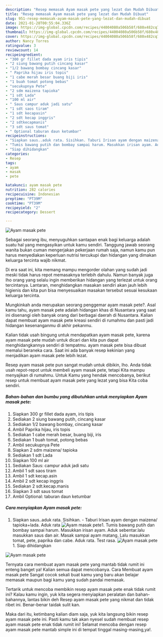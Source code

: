 ```yaml
---
description: "Resep memasak Ayam masak pete yang lezat dan Mudah Dibuat"
title: "Resep memasak Ayam masak pete yang lezat dan Mudah Dibuat"
slug: 951-resep-memasak-ayam-masak-pete-yang-lezat-dan-mudah-dibuat
date: 2021-01-28T00:55:04.336Z
image: https://img-global.cpcdn.com/recipes/44004080a506b58f/680x482cq70/ayam-masak-pete-foto-resep-utama.jpg
thumbnail: https://img-global.cpcdn.com/recipes/44004080a506b58f/680x482cq70/ayam-masak-pete-foto-resep-utama.jpg
cover: https://img-global.cpcdn.com/recipes/44004080a506b58f/680x482cq70/ayam-masak-pete-foto-resep-utama.jpg
author: Nancy Torres
ratingvalue: 3
reviewcount: 14
recipeingredient:
- "300 gr fillet dada ayam iris tipis"
- "2 siung bawang putih cincang kasar"
- "1/2 bawang bombay cincang kasar"
- " Paprika hijau iris topis"
- "1 cabe merah besar buang biji iris"
- "1 buah tomat potong bebas"
- "secukupnya Pete"
- "2 sdm maizena tapioka"
- "1 sdt Lada"
- "100 ml air"
- " Saus campur aduk jadi satu"
- "1 sdt saos tiram"
- "1 sdt kecapasin"
- "2 sdt kecap inggris"
- "2 sdtkecapmanis"
- "3 sdt saus tomat"
- " Optional taburan daun ketumbar"
recipeinstructions:
- "Siapkan saus..aduk rata. Sisihkan. Taburi Irisan ayam dengan maizena/ tapioka+lada. Aduk rata"
- "Tumis bawang putih dan bombay sampai harum. Masukkan irisan ayam. Aduk sebentar.lalu masukkan saus dan air. Masak sampai ayam matang. Lalu masukkan tomat, pete, paprika dan cabe. Aduk rata. Test rasa."
- "Siap dihidangkan"
categories:
- Resep
tags:
- ayam
- masak
- pete

katakunci: ayam masak pete 
nutrition: 282 calories
recipecuisine: Indonesian
preptime: "PT39M"
cooktime: "PT39M"
recipeyield: "2"
recipecategory: Dessert

---
```



![Ayam masak pete](https://img-global.cpcdn.com/recipes/44004080a506b58f/680x482cq70/ayam-masak-pete-foto-resep-utama.jpg)

Sebagai seorang ibu, menyuguhkan santapan enak bagi keluarga adalah suatu hal yang mengasyikan untuk kamu sendiri. Tanggung jawab seorang  wanita bukan cuman mengerjakan pekerjaan rumah saja, namun kamu pun harus menyediakan keperluan nutrisi tercukupi dan hidangan yang dimakan keluarga tercinta wajib nikmat.

Di era  saat ini, kita memang mampu mengorder olahan yang sudah jadi meski tidak harus repot memasaknya terlebih dahulu. Namun banyak juga lho orang yang selalu ingin memberikan hidangan yang terlezat untuk orang tercintanya. Lantaran, menghidangkan masakan sendiri akan jauh lebih higienis dan kita pun bisa menyesuaikan masakan tersebut sesuai kesukaan keluarga tercinta. 



Mungkinkah anda merupakan seorang penggemar ayam masak pete?. Asal kamu tahu, ayam masak pete adalah hidangan khas di Nusantara yang saat ini disenangi oleh banyak orang dari berbagai daerah di Nusantara. Kalian dapat membuat ayam masak pete kreasi sendiri di rumahmu dan pasti jadi hidangan kesenanganmu di akhir pekanmu.

Kalian tidak usah bingung untuk mendapatkan ayam masak pete, karena ayam masak pete mudah untuk dicari dan kita pun dapat menghidangkannya sendiri di tempatmu. ayam masak pete bisa dibuat memalui beraneka cara. Saat ini ada banyak resep kekinian yang menjadikan ayam masak pete lebih lezat.

Resep ayam masak pete pun sangat mudah untuk dibikin, lho. Anda tidak usah repot-repot untuk membeli ayam masak pete, tetapi Kita mampu menyajikan di rumahmu. Untuk Kamu yang hendak mencobanya, berikut resep untuk membuat ayam masak pete yang lezat yang bisa Kita coba sendiri.

<!--inarticleads1-->

##### Bahan-bahan dan bumbu yang dibutuhkan untuk menyiapkan Ayam masak pete:

1. Siapkan 300 gr fillet dada ayam, iris tipis
1. Sediakan 2 siung bawang putih, cincang kasar
1. Sediakan 1/2 bawang bombay, cincang kasar
1. Ambil  Paprika hijau, iris topis
1. Sediakan 1 cabe merah besar, buang biji, iris
1. Sediakan 1 buah tomat, potong bebas
1. Ambil secukupnya Pete
1. Siapkan 2 sdm maizena/ tapioka
1. Sediakan 1 sdt Lada
1. Siapkan 100 ml air
1. Sediakan  Saus: campur aduk jadi satu
1. Ambil 1 sdt saos tiram
1. Ambil 1 sdt kecap.asin
1. Ambil 2 sdt kecap inggris
1. Sediakan 2 sdt.kecap.manis
1. Siapkan 3 sdt saus tomat
1. Ambil  Optional: taburan daun ketumbar




<!--inarticleads2-->

##### Cara menyiapkan Ayam masak pete:

1. Siapkan saus..aduk rata. Sisihkan. - Taburi Irisan ayam dengan maizena/ tapioka+lada. Aduk rata
<img src="//assets-global.cpcdn.com/assets/icons/button_play-2c75c40dde080a61004c1f40b05d8f140eaff45d7e9e6481dc71c63d2e7c4909.png" alt="Ayam masak pete">1. Tumis bawang putih dan bombay sampai harum. Masukkan irisan ayam. Aduk sebentar.lalu masukkan saus dan air. Masak sampai ayam matang. Lalu masukkan tomat, pete, paprika dan cabe. Aduk rata. Test rasa.
<img src="//assets-global.cpcdn.com/assets/icons/button_play-2c75c40dde080a61004c1f40b05d8f140eaff45d7e9e6481dc71c63d2e7c4909.png" alt="Ayam masak pete">1. Siap dihidangkan
<img src="//assets-global.cpcdn.com/assets/icons/button_play-2c75c40dde080a61004c1f40b05d8f140eaff45d7e9e6481dc71c63d2e7c4909.png" alt="Ayam masak pete">



Ternyata cara membuat ayam masak pete yang mantab tidak rumit ini enteng banget ya! Kalian semua dapat mencobanya. Cara Membuat ayam masak pete Sangat cocok sekali buat kamu yang baru akan belajar memasak maupun bagi kamu yang sudah pandai memasak.

Tertarik untuk mencoba membikin resep ayam masak pete enak tidak rumit ini? Kalau kamu ingin, yuk kita segera menyiapkan peralatan dan bahan-bahannya, lantas bikin deh Resep ayam masak pete yang nikmat dan tidak ribet ini. Benar-benar taidak sulit kan. 

Maka dari itu, ketimbang kalian diam saja, yuk kita langsung bikin resep ayam masak pete ini. Pasti kamu tak akan nyesel sudah membuat resep ayam masak pete enak tidak rumit ini! Selamat mencoba dengan resep ayam masak pete mantab simple ini di tempat tinggal masing-masing,ya!.

